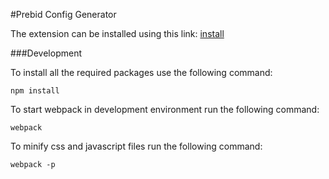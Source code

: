#Prebid Config Generator

The extension can be installed using this link:
[install](https://chrome.google.com/webstore/detail/prebid-config-creator/abgpoajfblkkjjhbdebjcfjglcobalma)

###Development

To install all the required packages use the following command:

`npm install`  

To start webpack in development environment run the following command:

`webpack`

To minify css and javascript files run the following command:

`webpack -p`
